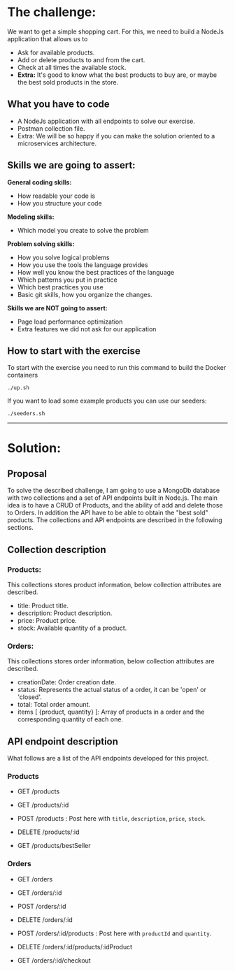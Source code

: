 
# The challenge:

We want to get a simple shopping cart. For this, we need to build a NodeJs application that allows us to
* Ask for available products.
* Add or delete products to and from the cart.
* Check at all times the available stock.
* **Extra:** It's good to know what the best products to buy are, or maybe the best sold products in the store.

## What you have to code

* A NodeJs application with all endpoints to solve our exercise.
* Postman collection file.
* Extra: We will be so happy if you can make the solution oriented to a microservices architecture.

## Skills we are going to assert:

**General coding skills:**

* How readable your code is
* How you structure your code

**Modeling skills:**

* Which model you create to solve the problem

**Problem solving skills:**

* How you solve logical problems
* How you use the tools the language provides
* How well you know the best practices of the language
* Which patterns you put in practice
* Which best practices you use
* Basic git skills, how you organize the changes.


**Skills we are NOT going to assert:**

* Page load performance optimization
* Extra features we did not ask for our application

## How to start with the exercise

To start with the exercise you need to run this command to build the Docker containers

    ./up.sh
If you want to load some example products you can use our seeders:

    ./seeders.sh

---------------------------------------------------------------------------------------

# Solution:

## Proposal

To solve the described challenge, I am going to use a MongoDb database with two collections and a set of API endpoints built in Node.js.
The main idea is to have a CRUD of Products, and the ability of add and delete those to Orders. In addition the API have to be able to obtain the "best sold" products.
The collections and API endpoints are described in the following sections. 

## Collection description

### Products:

This collections stores product information, below collection attributes are described.
* title: Product title.
* description: Product description.
* price: Product price.
* stock: Available quantity of a product.

### Orders:

This collections stores order information, below collection attributes are described.
* creationDate: Order creation date.
* status: Represents the actual status of a order, it can be 'open' or 'closed'.
* total: Total order amount.
* items [ {product, quantity} ]: Array of products in a order and the corresponding quantity of each one.

## API endpoint description

What follows are a list of the API endpoints developed for this project.

### Products

* GET  /products

* GET  /products/:id

* POST  /products : Post here with `title`, `description`, `price`, `stock`. 

* DELETE  /products/:id

* GET  /products/bestSeller

### Orders

* GET  /orders

* GET  /orders/:id

* POST  /orders/:id

* DELETE  /orders/:id

* POST  /orders/:id/products : Post here with `productId` and `quantity`. 

* DELETE  /orders/:id/products/:idProduct

* GET  /orders/:id/checkout




